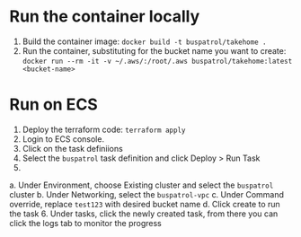 # Run the container locally
1. Build the container image: `docker build -t buspatrol/takehome .`
2. Run the container, substituting <bucket-name> for the bucket name you want to create: `docker run --rm -it -v ~/.aws/:/root/.aws buspatrol/takehome:latest <bucket-name>`

# Run on ECS
1. Deploy the terraform code: `terraform apply`
2. Login to ECS console.
3. Click on the task definiions
4. Select the `buspatrol` task definition and click Deploy > Run Task
5. 
  a. Under Environment, choose Existing cluster and select the `buspatrol` cluster
  b. Under Networking, select the `buspatrol-vpc`
  c. Under Command override, replace `test123` with desired bucket name
  d. Click create to run the task
6. Under tasks, click the newly created task, from there you can click the logs tab to monitor the progress
